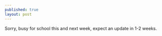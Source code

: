 ```yaml
---
published: true
layout: post
---
```


Sorry, busy for school this and next week, expect an update in 1-2 weeks.
